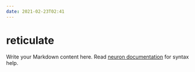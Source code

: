 ```yaml
---
date: 2021-02-23T02:41
---
```


# reticulate

Write your Markdown content here. Read [neuron documentation](https://neuron.zettel.page/2011404.html) for syntax help.

